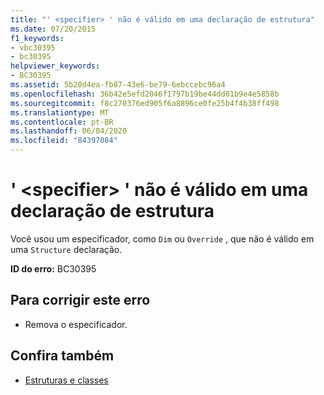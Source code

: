 ```yaml
---
title: "' <specifier> ' não é válido em uma declaração de estrutura"
ms.date: 07/20/2015
f1_keywords:
- vbc30395
- bc30395
helpviewer_keywords:
- BC30395
ms.assetid: 5b20d4ea-fb87-43e6-be79-6ebccebc96a4
ms.openlocfilehash: 36b42e5efd2046f1797b19be44dd01b9e4e5858b
ms.sourcegitcommit: f8c270376ed905f6a8896ce0fe25b4f4b38ff498
ms.translationtype: MT
ms.contentlocale: pt-BR
ms.lasthandoff: 06/04/2020
ms.locfileid: "84397084"
---
```

# <a name="specifier-is-not-valid-on-a-structure-declaration"></a>' \<specifier> ' não é válido em uma declaração de estrutura
Você usou um especificador, como `Dim` ou `Override` , que não é válido em uma `Structure` declaração.  
  
 **ID do erro:** BC30395  
  
## <a name="to-correct-this-error"></a>Para corrigir este erro  
  
- Remova o especificador.  
  
## <a name="see-also"></a>Confira também

- [Estruturas e classes](../programming-guide/language-features/data-types/structures-and-classes.md)
